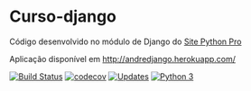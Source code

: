 # Curso-django
Código desenvolvido no módulo de Django do [Site Python Pro](www.python.pro.br)

Aplicação disponível em http://andredjango.herokuapp.com/

[![Build Status](https://travis-ci.com/andremenezees/curso-django.svg?branch=master)](https://travis-ci.com/andremenezees/curso-django)
[![codecov](https://codecov.io/gh/andremenezees/curso-django/branch/master/graph/badge.svg)](https://codecov.io/gh/andremenezees/curso-django)
[![Updates](https://pyup.io/repos/github/andremenezees/curso-django/shield.svg)](https://pyup.io/repos/github/andremenezees/curso-django/)
[![Python 3](https://pyup.io/repos/github/andremenezees/curso-django/python-3-shield.svg)](https://pyup.io/repos/github/andremenezees/curso-django/)

